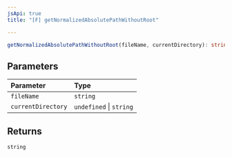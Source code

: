 ```yaml
---
jsApi: true
title: "[F] getNormalizedAbsolutePathWithoutRoot"

---
```

```ts
getNormalizedAbsolutePathWithoutRoot(fileName, currentDirectory): string
```

## Parameters

| Parameter | Type |
| :------ | :------ |
| `fileName` | `string` |
| `currentDirectory` | `undefined` \| `string` |

## Returns

`string`
